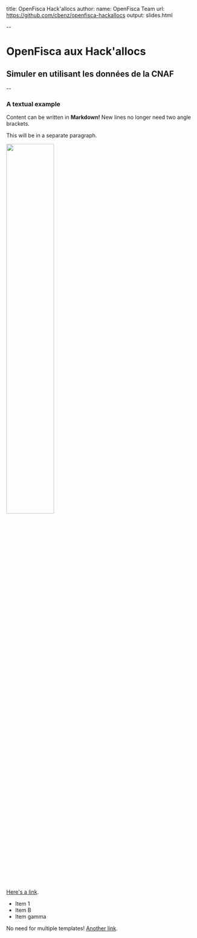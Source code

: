 title: OpenFisca Hack'allocs
author:
  name: OpenFisca Team
  url: https://github.com/cbenz/openfisca-hackallocs
output: slides.html

--

# OpenFisca aux Hack'allocs
## Simuler en utilisant les données de la CNAF

--

### A textual example

Content can be written in **Markdown!** New lines no longer need two angle brackets.

This will be in a separate paragraph.

<img src="https://github.global.ssl.fastly.net/images/modules/logos_page/GitHub-Logo.png" width="50%">

[Here's a link](http://google.com).

* Item 1
* Item B
* Item gamma

No need for multiple templates! [Another link](http://google.com).

